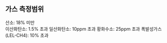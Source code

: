 가스 측정범위
------------------------------
산소: 18% 미만  
이산화탄소: 1.5% 초과
일산화탄소: 10ppm 초과
황화수소: 25ppm 초과
폭발성가스(LEL-CH4): 10% 초과
